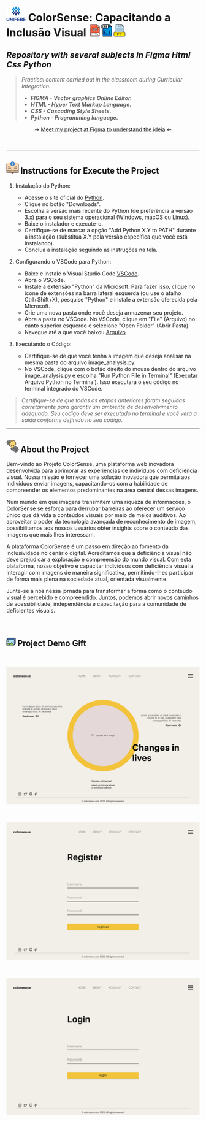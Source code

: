 # <img width="50px" src="icons/unifebe-logo-vertical.png" alt="Logo hDCHost" class="logo"> ColorSense: Capacitando a Inclusão Visual ![](/icons/html.png)![](icons/arquivo-css.png)![](icons/python.png)

## _Repository with several subjects in Figma Html Css Python_

> _Practical content carried out in the classroom during Curricular Integration._
>
> - **_FIGMA - Vector graphics Online Editor._** 
> - **_HTML - Hyper Text Markup Language._**
> - **_CSS - Cascading Style Sheets._**
> - **_Python - Programming language._**

<p align="center"> 
→ <a href="https://www.figma.com/file/JlTol6lbIt1brUM6MFGJ6U/ColorSense.com?type=design&node-id=0-1&mode=design&t=CN63vH5mxqP6cSHL-0">Meet my project at Figma to understand the ideia</a>   ←
    
</p>

<br>

---

## ![](/icons/instrucoes.png) Instructions for Execute the Project 

1. Instalação do Python: 
    - Acesse o site oficial do [Python](https://www.python.org/).
    - Clique no botão "Downloads".
    - Escolha a versão mais recente do Python (de preferência a versão 3.x) para o seu sistema operacional (Windows, macOS ou Linux).
    - Baixe o instalador e execute-o.
    - Certifique-se de marcar a opção "Add Python X.Y to PATH" durante a instalação (substitua X.Y pela versão específica que você está instalando).
    - Conclua a instalação seguindo as instruções na tela.

2. Configurando o VSCode para Python:
    - Baixe e instale o Visual Studio Code [VSCode](https://code.visualstudio.com/).
    - Abra o VSCode.
    - Instale a extensão "Python" da Microsoft. Para fazer isso, clique no ícone de extensões na barra lateral esquerda (ou use o atalho Ctrl+Shift+X), pesquise "Python" e instale a extensão oferecida pela Microsoft.
    - Crie uma nova pasta onde você deseja armazenar seu projeto.
    - Abra a pasta no VSCode. No VSCode, clique em "File" (Arquivo) no canto superior esquerdo e selecione "Open Folder" (Abrir Pasta).
    - Navegue até a que você baixou [Arquivo](https://github.com/ArthurEstevan/Unifebe_Project_ColorSense_2023/archive/refs/heads/main.zip).

3. Executando o Código:
    - Certifique-se de que você tenha a imagem que deseja analisar na mesma pasta do arquivo image_analysis.py.
    - No VSCode, clique com o botão direito do mouse dentro do arquivo image_analysis.py e escolha "Run Python File in Terminal" (Executar Arquivo Python no Terminal). Isso executará o seu código no terminal integrado do VSCode.
   
> _Certifique-se de que todas as etapas anteriores foram seguidas corretamente para garantir um ambiente de desenvolvimento adequado. Seu código deve ser executado no terminal e você verá a saída conforme definido no seu código._
---

## ![](/icons/icon_conceito.png) About the Project

Bem-vindo ao Projeto ColorSense, uma plataforma web inovadora desenvolvida para aprimorar as experiências de indivíduos com deficiência visual. Nossa missão é fornecer uma solução inovadora que permita aos indivíduos enviar imagens, capacitando-os com a habilidade de compreender os elementos predominantes na área central dessas imagens.

Num mundo em que imagens transmitem uma riqueza de informações, o ColorSense se esforça para derrubar barreiras ao oferecer um serviço único que dá vida a conteúdos visuais por meio de meios auditivos. Ao aproveitar o poder da tecnologia avançada de reconhecimento de imagem, possibilitamos aos nossos usuários obter insights sobre o conteúdo das imagens que mais lhes interessam.

A plataforma ColorSense é um passo em direção ao fomento da inclusividade no cenário digital. Acreditamos que a deficiência visual não deve prejudicar a exploração e compreensão do mundo visual. Com esta plataforma, nosso objetivo é capacitar indivíduos com deficiência visual a interagir com imagens de maneira significativa, permitindo-lhes participar de forma mais plena na sociedade atual, orientada visualmente.

Junte-se a nós nessa jornada para transformar a forma como o conteúdo visual é percebido e compreendido. Juntos, podemos abrir novos caminhos de acessibilidade, independência e capacitação para a comunidade de deficientes visuais.

<br>

## ![](./icons/arquivos-de-imagem.png) Project Demo Gift

<br>

![Colorsense Home](https://github.com/ArthurEstevan/Unifebe_Project_ColorSense_2023/blob/2917b8211162b54b02af1bb8252345a0f2245393/icons/ColorSense%203_page-0001.jpg)

<br>

![Colorsense Register](https://github.com/ArthurEstevan/Unifebe_Project_ColorSense_2023/blob/2917b8211162b54b02af1bb8252345a0f2245393/icons/ColorSense%201_page-0001.jpg)

<br>

![Colorsense Login](https://github.com/ArthurEstevan/Unifebe_Project_ColorSense_2023/blob/2917b8211162b54b02af1bb8252345a0f2245393/icons/ColorSense%202_page-0001.jpg)
